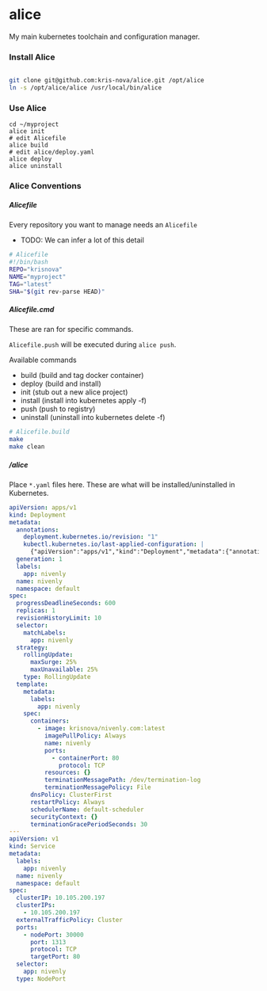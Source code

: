 # alice

My main kubernetes toolchain and configuration manager.

### Install Alice

```bash

git clone git@github.com:kris-nova/alice.git /opt/alice
ln -s /opt/alice/alice /usr/local/bin/alice

```

### Use Alice

```
cd ~/myproject
alice init
# edit Alicefile
alice build
# edit alice/deploy.yaml
alice deploy
alice uninstall
```

### Alice Conventions

##### Alicefile

Every repository you want to manage needs an `Alicefile`

 - TODO: We can infer a lot of this detail

```bash
# Alicefile
#!/bin/bash
REPO="krisnova"
NAME="myproject"
TAG="latest"
SHA="$(git rev-parse HEAD)"
```

##### Alicefile.cmd

These are ran for specific commands.

`Alicefile.push` will be executed during `alice push`.

Available commands

 - build (build and tag docker container)
 - deploy (build and install)
 - init (stub out a new alice project)
 - install (install into kubernetes apply -f)
 - push (push to registry)
 - uninstall (uninstall into kubernetes delete -f)

```bash
# Alicefile.build
make
make clean
```

##### /alice

Place `*.yaml` files here.
These are what will be installed/uninstalled in Kubernetes.

```yaml
apiVersion: apps/v1
kind: Deployment
metadata:
  annotations:
    deployment.kubernetes.io/revision: "1"
    kubectl.kubernetes.io/last-applied-configuration: |
      {"apiVersion":"apps/v1","kind":"Deployment","metadata":{"annotations":{"deployment.kubernetes.io/revision":"1"},"labels":{"app":"nivenly"},"name":"nivenly","namespace":"default","resourceVersion":"604003"},"spec":{"progressDeadlineSeconds":600,"replicas":1,"revisionHistoryLimit":10,"selector":{"matchLabels":{"app":"nivenly"}},"strategy":{"rollingUpdate":{"maxSurge":"25%","maxUnavailable":"25%"},"type":"RollingUpdate"},"template":{"metadata":{"creationTimestamp":null,"labels":{"app":"nivenly"}},"spec":{"containers":[{"image":"krisnova/nivenly.com:latest","imagePullPolicy":"Always","name":"nivenly","ports":[{"containerPort":80,"protocol":"TCP"}],"resources":{},"terminationMessagePath":"/dev/termination-log","terminationMessagePolicy":"File"}],"dnsPolicy":"ClusterFirst","restartPolicy":"Always","schedulerName":"default-scheduler","securityContext":{},"terminationGracePeriodSeconds":30}}}}
  generation: 1
  labels:
    app: nivenly
  name: nivenly
  namespace: default
spec:
  progressDeadlineSeconds: 600
  replicas: 1
  revisionHistoryLimit: 10
  selector:
    matchLabels:
      app: nivenly
  strategy:
    rollingUpdate:
      maxSurge: 25%
      maxUnavailable: 25%
    type: RollingUpdate
  template:
    metadata:
      labels:
        app: nivenly
    spec:
      containers:
        - image: krisnova/nivenly.com:latest
          imagePullPolicy: Always
          name: nivenly
          ports:
            - containerPort: 80
              protocol: TCP
          resources: {}
          terminationMessagePath: /dev/termination-log
          terminationMessagePolicy: File
      dnsPolicy: ClusterFirst
      restartPolicy: Always
      schedulerName: default-scheduler
      securityContext: {}
      terminationGracePeriodSeconds: 30
---
apiVersion: v1
kind: Service
metadata:
  labels:
    app: nivenly
  name: nivenly
  namespace: default
spec:
  clusterIP: 10.105.200.197
  clusterIPs:
    - 10.105.200.197
  externalTrafficPolicy: Cluster
  ports:
    - nodePort: 30000
      port: 1313
      protocol: TCP
      targetPort: 80
  selector:
    app: nivenly
  type: NodePort
```
